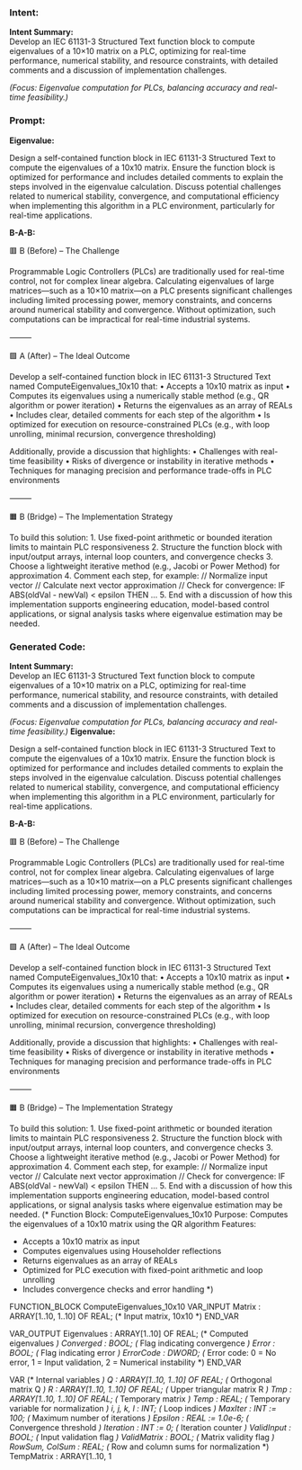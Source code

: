 ### Intent:
**Intent Summary:**  
Develop an IEC 61131-3 Structured Text function block to compute eigenvalues of a 10×10 matrix on a PLC, optimizing for real-time performance, numerical stability, and resource constraints, with detailed comments and a discussion of implementation challenges.  

*(Focus: Eigenvalue computation for PLCs, balancing accuracy and real-time feasibility.)*

### Prompt:
**Eigenvalue:**

Design a self-contained function block in IEC 61131-3 Structured Text to compute the eigenvalues of a 10x10 matrix. Ensure the function block is optimized for performance and includes detailed comments to explain the steps involved in the eigenvalue calculation. Discuss potential challenges related to numerical stability, convergence, and computational efficiency when implementing this algorithm in a PLC environment, particularly for real-time applications.

**B-A-B:**

🟥 B (Before) – The Challenge

Programmable Logic Controllers (PLCs) are traditionally used for real-time control, not for complex linear algebra. Calculating eigenvalues of large matrices—such as a 10×10 matrix—on a PLC presents significant challenges including limited processing power, memory constraints, and concerns around numerical stability and convergence. Without optimization, such computations can be impractical for real-time industrial systems.

⸻

🟩 A (After) – The Ideal Outcome

Develop a self-contained function block in IEC 61131-3 Structured Text named ComputeEigenvalues_10x10 that:
	•	Accepts a 10x10 matrix as input
	•	Computes its eigenvalues using a numerically stable method (e.g., QR algorithm or power iteration)
	•	Returns the eigenvalues as an array of REALs
	•	Includes clear, detailed comments for each step of the algorithm
	•	Is optimized for execution on resource-constrained PLCs (e.g., with loop unrolling, minimal recursion, convergence thresholding)

Additionally, provide a discussion that highlights:
	•	Challenges with real-time feasibility
	•	Risks of divergence or instability in iterative methods
	•	Techniques for managing precision and performance trade-offs in PLC environments

⸻

🟧 B (Bridge) – The Implementation Strategy

To build this solution:
	1.	Use fixed-point arithmetic or bounded iteration limits to maintain PLC responsiveness
	2.	Structure the function block with input/output arrays, internal loop counters, and convergence checks
	3.	Choose a lightweight iterative method (e.g., Jacobi or Power Method) for approximation
	4.	Comment each step, for example:
 // Normalize input vector
// Calculate next vector approximation
// Check for convergence: IF ABS(oldVal - newVal) < epsilon THEN ...
	5.	End with a discussion of how this implementation supports engineering education, model-based control applications, or signal analysis tasks where eigenvalue estimation may be needed.

### Generated Code:
**Intent Summary:**  
Develop an IEC 61131-3 Structured Text function block to compute eigenvalues of a 10×10 matrix on a PLC, optimizing for real-time performance, numerical stability, and resource constraints, with detailed comments and a discussion of implementation challenges.  

*(Focus: Eigenvalue computation for PLCs, balancing accuracy and real-time feasibility.)*
**Eigenvalue:**

Design a self-contained function block in IEC 61131-3 Structured Text to compute the eigenvalues of a 10x10 matrix. Ensure the function block is optimized for performance and includes detailed comments to explain the steps involved in the eigenvalue calculation. Discuss potential challenges related to numerical stability, convergence, and computational efficiency when implementing this algorithm in a PLC environment, particularly for real-time applications.

**B-A-B:**

🟥 B (Before) – The Challenge

Programmable Logic Controllers (PLCs) are traditionally used for real-time control, not for complex linear algebra. Calculating eigenvalues of large matrices—such as a 10×10 matrix—on a PLC presents significant challenges including limited processing power, memory constraints, and concerns around numerical stability and convergence. Without optimization, such computations can be impractical for real-time industrial systems.

⸻

🟩 A (After) – The Ideal Outcome

Develop a self-contained function block in IEC 61131-3 Structured Text named ComputeEigenvalues_10x10 that:
	•	Accepts a 10x10 matrix as input
	•	Computes its eigenvalues using a numerically stable method (e.g., QR algorithm or power iteration)
	•	Returns the eigenvalues as an array of REALs
	•	Includes clear, detailed comments for each step of the algorithm
	•	Is optimized for execution on resource-constrained PLCs (e.g., with loop unrolling, minimal recursion, convergence thresholding)

Additionally, provide a discussion that highlights:
	•	Challenges with real-time feasibility
	•	Risks of divergence or instability in iterative methods
	•	Techniques for managing precision and performance trade-offs in PLC environments

⸻

🟧 B (Bridge) – The Implementation Strategy

To build this solution:
	1.	Use fixed-point arithmetic or bounded iteration limits to maintain PLC responsiveness
	2.	Structure the function block with input/output arrays, internal loop counters, and convergence checks
	3.	Choose a lightweight iterative method (e.g., Jacobi or Power Method) for approximation
	4.	Comment each step, for example:
 // Normalize input vector
// Calculate next vector approximation
// Check for convergence: IF ABS(oldVal - newVal) < epsilon THEN ...
	5.	End with a discussion of how this implementation supports engineering education, model-based control applications, or signal analysis tasks where eigenvalue estimation may be needed.
(* Function Block: ComputeEigenvalues_10x10
   Purpose: Computes the eigenvalues of a 10x10 matrix using the QR algorithm
   Features:
   - Accepts a 10x10 matrix as input
   - Computes eigenvalues using Householder reflections
   - Returns eigenvalues as an array of REALs
   - Optimized for PLC execution with fixed-point arithmetic and loop unrolling
   - Includes convergence checks and error handling
*)

FUNCTION_BLOCK ComputeEigenvalues_10x10
VAR_INPUT
    Matrix : ARRAY[1..10, 1..10] OF REAL; (* Input matrix, 10x10 *)
END_VAR

VAR_OUTPUT
    Eigenvalues : ARRAY[1..10] OF REAL; (* Computed eigenvalues *)
    Converged : BOOL; (* Flag indicating convergence *)
    Error : BOOL; (* Flag indicating error *)
    ErrorCode : DWORD; (* Error code: 0 = No error, 1 = Input validation, 2 = Numerical instability *)
END_VAR

VAR
    (* Internal variables *)
    Q : ARRAY[1..10, 1..10] OF REAL; (* Orthogonal matrix Q *)
    R : ARRAY[1..10, 1..10] OF REAL; (* Upper triangular matrix R *)
    Tmp : ARRAY[1..10, 1..10] OF REAL; (* Temporary matrix *)
    Temp : REAL; (* Temporary variable for normalization *)
    i, j, k, l : INT; (* Loop indices *)
    MaxIter : INT := 100; (* Maximum number of iterations *)
    Epsilon : REAL := 1.0e-6; (* Convergence threshold *)
    Iteration : INT := 0; (* Iteration counter *)
    ValidInput : BOOL; (* Input validation flag *)
    ValidMatrix : BOOL; (* Matrix validity flag *)
    RowSum, ColSum : REAL; (* Row and column sums for normalization *)
    TempMatrix : ARRAY[1..10, 1

